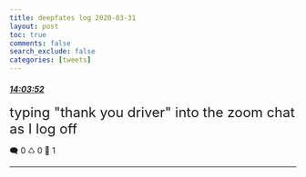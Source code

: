 ```yaml
---
title: deepfates log 2020-03-31
layout: post
toc: true
comments: false
search_exclude: false
categories: [tweets]
---
```



#### <a href = "https://twitter.com/deepfates/status/1245079385108967424">*14:03:52*</a>

<font size="5">typing "thank you driver" into the zoom chat as I log off</font>



🗨️ 0 ♺ 0 🤍  1   

---
    
            

